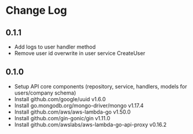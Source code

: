 # Change Log

## 0.1.1
* Add logs to user handler method
* Remove user id overwrite in user service CreateUser

## 0.1.0
* Setup API core components (repository, service, handlers, models for users/company schema)
* Install github.com/google/uuid v1.6.0
* Install go.mongodb.org/mongo-driver/mongo v1.17.4
* Install github.com/aws/aws-lambda-go v1.50.0
* Install github.com/gin-gonic/gin v1.11.0
* Install github.com/awslabs/aws-lambda-go-api-proxy v0.16.2

